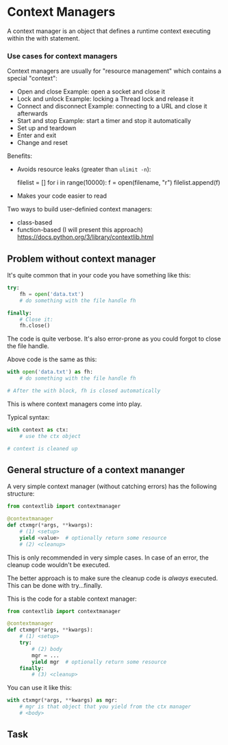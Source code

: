 # Context Managers

A context manager is an object that defines a runtime
context executing within the with statement.


### Use cases for context managers

Context managers are usually for "resource management" which
contains a special "context":

* Open and close
  Example: open a socket and close it
* Lock and unlock
  Example: locking a Thread lock and release it
* Connect and disconnect
  Example: connecting to a URL and close it afterwards
* Start and stop
  Example: start a timer and stop it automatically
* Set up and teardown
* Enter and exit
* Change and reset

Benefits:

* Avoids resource leaks (greater than `ulimit -n`):

    filelist = []
    for i in range(10000):
      f = open(filename, "r")
      filelist.append(f)

* Makes your code easier to read

Two ways to build user-definied context managers:

* class-based
* function-based (I will present this approach)
  https://docs.python.org/3/library/contextlib.html


## Problem without context manager

It's quite common that in your code you have something like
this:

```python
try:
    fh = open('data.txt')
    # do something with the file handle fh

finally:
    # Close it:
    fh.close()
```

The code is quite verbose. It's also error-prone as you
could forgot to close the file handle.

Above code is the same as this:

```python
with open('data.txt') as fh:
    # do something with the file handle fh

# After the with block, fh is closed automatically
```

This is where context managers come into play.

Typical syntax:

```python
with context as ctx:
    # use the ctx object

# context is cleaned up
```


## General structure of a context mananger

A very simple context manager (without catching errors)
has the following structure:


```python
from contextlib import contextmanager

@contextmanager
def ctxmgr(*args, **kwargs):
    # (1) <setup>
    yield <value>  # optionally return some resource
    # (2) <cleanup>
```

This is only recommended in very simple cases. In case of an
error, the cleanup code wouldn't be executed.

The better approach is to make sure the cleanup code is _always_
executed. This can be done with try...finally.

This is the code for a stable context manager:

```python
from contextlib import contextmanager

@contextmanager
def ctxmgr(*args, **kwargs):
    # (1) <setup>
    try:
        # (2) body
        mgr = ...
        yield mgr  # optionally return some resource
    finally:
        # (3) <cleanup>
```

You can use it like this:

```python
with ctxmgr(*args, **kwargs) as mgr:
    # mgr is that object that you yield from the ctx manager
    # <body>
```

## Task

